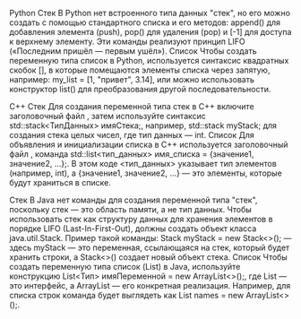 Python 
Стек 
В Python нет встроенного типа данных "стек", но его можно создать с помощью стандартного списка и его методов: append() для добавления элемента (push), pop() для удаления (pop) и [-1] для доступа к верхнему элементу. Эти команды реализуют принцип LIFO («Последним пришёл — первым ушёл»). 
Список
Чтобы создать переменную типа список в Python, используется синтаксис квадратных скобок [], в которые помещаются элементы списка через запятую, например: my_list = [1, "привет", 3.14], или можно использовать конструктор list() для преобразования другой последовательности.

C++
Стек
Для создания переменной типа стек в C++ включите заголовочный файл <stack>, затем используйте синтаксис std::stack<ТипДанных> имяСтека;, например, std::stack<int> myStack; для создания стека целых чисел, где тип данных — int.
Список
Для объявления и инициализации списка в C++ используется заголовочный файл <list>, команда std::list<тип_данных> имя_списка = {значение1, значение2, ...};. В этом коде <тип_данных> указывает тип элементов (например, int), а {значение1, значение2, ...} — это элементы, которые будут храниться в списке. 


Стек
В Java нет команды для создания переменной типа "стек", поскольку стек — это область памяти, а не тип данных. Чтобы использовать стек как структуру данных для хранения элементов в порядке LIFO (Last-In-First-Out), должны создать объект класса java.util.Stack. Пример такой команды: Stack<String> myStack = new Stack<>(); — здесь myStack — это переменная, ссылающаяся на стек, который будет хранить строки, а Stack<>() создает новый объект стека. 
Список
Чтобы создать переменную типа список (List) в Java, используйте конструкцию List<Тип> имяПеременной = new ArrayList<>();, где List — это интерфейс, а ArrayList — его конкретная реализация. Например, для списка строк команда будет выглядеть как List<String> names = new ArrayList<>();.
